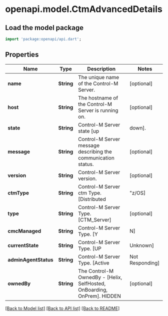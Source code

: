 # openapi.model.CtmAdvancedDetails

## Load the model package
```dart
import 'package:openapi/api.dart';
```

## Properties
Name | Type | Description | Notes
------------ | ------------- | ------------- | -------------
**name** | **String** | The unique name of the Control-M Server. | [optional] 
**host** | **String** | The hostname of the Control-M Server is running on. | [optional] 
**state** | **String** | Control-M Server state [up|down]. | [optional] 
**message** | **String** | Control-M Server message describing the communication status. | [optional] 
**version** | **String** | Control-M Server version. | [optional] 
**ctmType** | **String** | Control-M Server ctm Type. [Distributed|\"z/OS] | [optional] 
**type** | **String** | Control-M Server Type. [CTM_Server] | [optional] 
**cmcManaged** | **String** | Control-M Server Type. [Y|N] | [optional] 
**currentState** | **String** | Control-M Server Type. [UP|Unknown] | [optional] 
**adminAgentStatus** | **String** | Control-M Server Type. [Active|Not Responding] | [optional] 
**ownedBy** | **String** | The Control-M OwnedBy - [Helix, SelfHosted, OnBoarding, OnPrem]. HIDDEN | [optional] 

[[Back to Model list]](../README.md#documentation-for-models) [[Back to API list]](../README.md#documentation-for-api-endpoints) [[Back to README]](../README.md)


